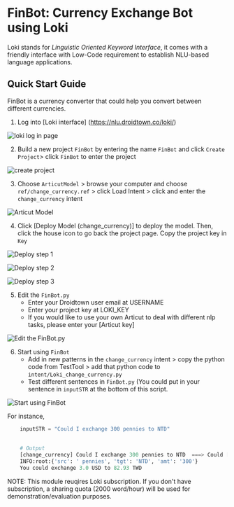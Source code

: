 # FinBot: Currency Exchange Bot using Loki

Loki stands for _Linguistic Oriented Keyword Interface_, it comes with a friendly interface with Low-Code requirement to establish NLU-based language applications.

## Quick Start Guide

FinBot is a currency converter that could help you convert between different currencies. 

1. Log into [Loki interface] (https://nlu.droidtown.co/loki/)

![loki log in page](\img\1_loki_en_login.png)

2. Build a new project `FinBot` by entering the name `FinBot` and click `Create Project`> click `FinBot` to enter the project

![create project](\img\2_create_project.png)

3. Choose `ArticutModel` > browse your computer and choose `ref/change_currency.ref` > click Load Intent > click and enter the `change_currency` intent

![Articut Model](\img\3_articut_model.png)

4. Click [Deploy Model (change_currency)] to deploy the model. Then, click the house icon to go back the project page. Copy the project key in `Key`

![Deploy step 1](\img\4_deploy_model.png)

![Deploy step 2](\img\4-2_deploy_model.png)

![Deploy step 3](\img\4-3_deploy_model.png)

5. Edit the `FinBot.py`
	- Enter your Droidtown user email at USERNAME
	- Enter your project key at LOKI_KEY
	- If you would like to use your own Articut to deal with different nlp tasks, please enter your [Articut key]

![Edit the FinBot.py](\img\5_enterUSERNAME.png)

6. Start using `FinBot`
	- Add in new patterns in the `change_currency` intent > copy the python code from TestTool > add that python code to `intent/Loki_change_currency.py`
	- Test different sentences in `FinBot.py` (You could put in your sentence in `inputSTR` at the bottom of this script. 

![Start using FinBot](\img\6_add_new_sentence.png)


For instance, 

```python
    inputSTR = "Could I exchange 300 pennies to NTD"
	
	
	# Output 
	[change_currency] Could I exchange 300 pennies to NTD  ===> Could [I] exchange [300 pesos] [to] [NTD]
	INFO:root:{'src': ' pennies', 'tgt': 'NTD', 'amt': '300'}
	You could exchange 3.0 USD to 82.93 TWD

```

NOTE: This module reuqires Loki subscription. If you don't have subscription, a sharing quota (2000 word/hour) will be used for demonstration/evaluation purposes.


